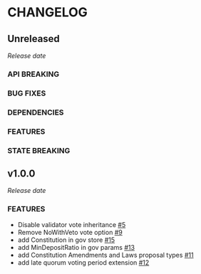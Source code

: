 # CHANGELOG

## Unreleased

*Release date*

### API BREAKING

### BUG FIXES

### DEPENDENCIES

### FEATURES

### STATE BREAKING

## v1.0.0

*Release date*

### FEATURES

- Disable validator vote inheritance [#5](https://github.com/atomone-hub/atomone/pull/5)
- Remove NoWithVeto vote option [#9](https://github.com/atomone-hub/atomone/pull/9)
- add Constitution in gov store [#15](https://github.com/atomone-hub/atomone/pull/15)
- add MinDepositRatio in gov params [#13](https://github.com/atomone-hub/atomone/pull/13)
- add Constitution Amendments and Laws proposal types [#11](https://github.com/atomone-hub/atomone/pull/11)
- add late quorum voting period extension [#12](https://github.com/atomone-hub/atomone/pull/12)
